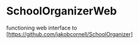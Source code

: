 SchoolOrganizerWeb
==================
functioning web interface to [https://github.com/jakobcornell/SchoolOrganizer]
